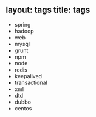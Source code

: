 layout: tags
title: tags
---
- spring
- hadoop
- web
- mysql
- grunt
- npm
- node
- redis
- keepalived
- transactional
- xml
- dtd
- dubbo
- centos